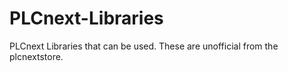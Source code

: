 # PLCnext-Libraries
PLCnext Libraries that can be used. These are unofficial from the plcnextstore.
